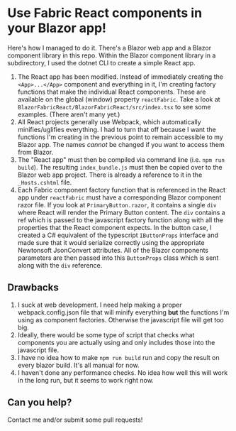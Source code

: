 # Use Fabric React components in your Blazor app!

Here's how I managed to do it.  There's a Blazor web app and a Blazor component library in this repo.  Within the Blazor component library in a subdirectory, I used the dotnet CLI to create a simple React app.  

1.  The React app has been modified.  Instead of immediately creating the `<App>...</App>` component and everything in it, I'm creating factory functions that make the individual React components.  These are available on the global (window) property `reactFabric`.  Take a look at `BlazorFabricReact/BlazorFabricReact/src/index.tsx` to see some examples.  (There aren't many yet.)
2.  All React projects generally use Webpack, which automatically minifies/uglifies everything.  I had to turn that off because I want the functions I'm creating in the previous point to remain accessible to my Blazor app.  The names *cannot* be changed if you want to access them from Blazor.
3.  The "React app" must then be compiled via command line (i.e. `npm run build`).  The resulting `index_bundle.js` must then be copied over to the Blazor web app project.  There is already a reference to it in the `_Hosts.cshtml` file. 
4.  Each Fabric component factory function that is referenced in the React app under `reactFabric` must have a corresponding Blazor component razor file.  If you look at `PrimaryButton.razor`, it contains a single `div` where React will render the Primary Button content.  The `div` contains a ref which is passed to the javascript factory function along with all the properties that the React component expects.  In the button case, I created a C# equivalent of the typescript `IButtonProps` interface and made sure that it would serialize correctly using the appropriate Newtonsoft JsonConvert attributes.  All of the Blazor components parameters are then passed into this `ButtonProps` class which is sent along with the `div` reference.

## Drawbacks

1.  I suck at web development.  I need help making a proper webpack.config.json file that will minify everything **but** the functions I'm using as component factories.  Otherwise the javascript file will get too big.
2.  Ideally, there would be some type of script that checks what components you are actually using and only includes those into the javascript file.  
3.  I have no idea how to make `npm run build` run and copy the result on every blazor build.  It's all manual for now.
4.  I haven't done any performance checks.  No idea how well this will work in the long run, but it seems to work right now.

## Can you help?

Contact me and/or submit some pull requests!
